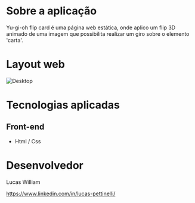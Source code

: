 # Sobre a aplicação
Yu-gi-oh flip card é uma página web estática, onde aplico um flip 3D animado de uma imagem que possibilita realizar um giro sobre o elemento 'carta'.

# Layout web
![Desktop](https://i.ibb.co/K6B8c5h/exodiapage.png)

# Tecnologias aplicadas

## Front-end 
- Html / Css 

# Desenvolvedor
Lucas William

https://www.linkedin.com/in/lucas-pettinelli/
